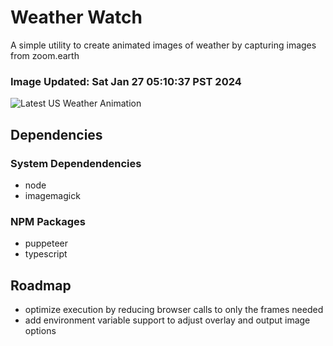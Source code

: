 # Weather Watch

A simple utility to create animated images of weather by capturing images from zoom.earth

### Image Updated: Sat Jan 27 05:10:37 PST 2024

![Latest US Weather Animation](animations/2024-01-27.webp)

## Dependencies
### System Dependendencies
* node
* imagemagick
### NPM Packages
* puppeteer
* typescript

## Roadmap
* optimize execution by reducing browser calls to only the frames needed
* add environment variable support to adjust overlay and output image options
